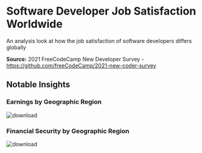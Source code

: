 # Software Developer Job Satisfaction Worldwide
An analysis look at how the job satisfaction of software developers differs globally

**Source:** 2021 FreeCodeCamp New Developer Survey - https://github.com/freeCodeCamp/2021-new-coder-survey

## Notable Insights
### Earnings by Geographic Region
![download](https://user-images.githubusercontent.com/37257304/163645816-2589ab67-b587-4a07-9e42-93fbde4773fd.png)
### Financial Security by Geographic Region
![download](https://user-images.githubusercontent.com/37257304/163645987-fe21621d-ff7b-4cdc-91ed-a6d03419198f.png)
